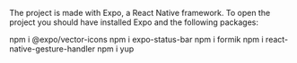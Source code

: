 The project is made with Expo, a React Native framework. To open the project you should have installed Expo and the following packages:

npm i @expo/vector-icons
npm i expo-status-bar
npm i formik
npm i react-native-gesture-handler
npm i yup
